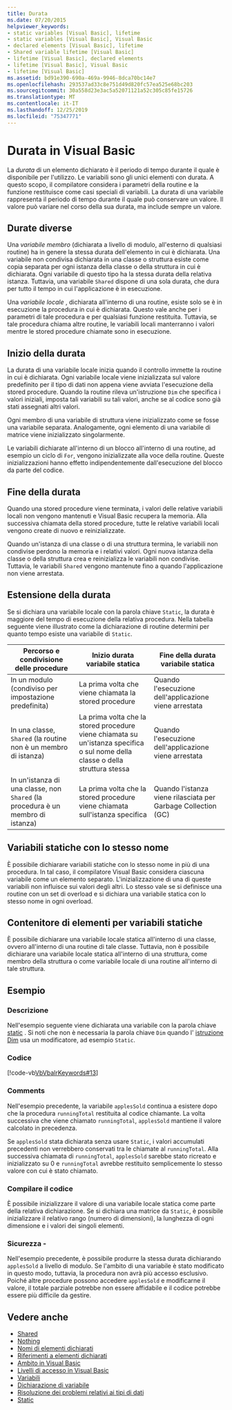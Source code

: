 ```yaml
---
title: Durata
ms.date: 07/20/2015
helpviewer_keywords:
- static variables [Visual Basic], lifetime
- static variables [Visual Basic], Visual Basic
- declared elements [Visual Basic], lifetime
- Shared variable lifetime [Visual Basic]
- lifetime [Visual Basic], declared elements
- lifetime [Visual Basic], Visual Basic
- lifetime [Visual Basic]
ms.assetid: bd91e390-690a-469a-9946-8dca70bc14e7
ms.openlocfilehash: 293537ad33c8e751d49d820fc57ea525e68bc203
ms.sourcegitcommit: 30a558d23e3ac5a52071121a52c305c85fe15726
ms.translationtype: MT
ms.contentlocale: it-IT
ms.lasthandoff: 12/25/2019
ms.locfileid: "75347771"
---
```

# <a name="lifetime-in-visual-basic"></a>Durata in Visual Basic
La *durata* di un elemento dichiarato è il periodo di tempo durante il quale è disponibile per l'utilizzo. Le variabili sono gli unici elementi con durata. A questo scopo, il compilatore considera i parametri della routine e la funzione restituisce come casi speciali di variabili. La durata di una variabile rappresenta il periodo di tempo durante il quale può conservare un valore. Il valore può variare nel corso della sua durata, ma include sempre un valore.  
  
## <a name="different-lifetimes"></a>Durate diverse  
 Una *variabile membro* (dichiarata a livello di modulo, all'esterno di qualsiasi routine) ha in genere la stessa durata dell'elemento in cui è dichiarata. Una variabile non condivisa dichiarata in una classe o struttura esiste come copia separata per ogni istanza della classe o della struttura in cui è dichiarata. Ogni variabile di questo tipo ha la stessa durata della relativa istanza. Tuttavia, una variabile `Shared` dispone di una sola durata, che dura per tutto il tempo in cui l'applicazione è in esecuzione.  
  
 Una *variabile locale* , dichiarata all'interno di una routine, esiste solo se è in esecuzione la procedura in cui è dichiarata. Questo vale anche per i parametri di tale procedura e per qualsiasi funzione restituita. Tuttavia, se tale procedura chiama altre routine, le variabili locali manterranno i valori mentre le stored procedure chiamate sono in esecuzione.  
  
## <a name="beginning-of-lifetime"></a>Inizio della durata  
 La durata di una variabile locale inizia quando il controllo immette la routine in cui è dichiarata. Ogni variabile locale viene inizializzata sul valore predefinito per il tipo di dati non appena viene avviata l'esecuzione della stored procedure. Quando la routine rileva un'istruzione `Dim` che specifica i valori iniziali, imposta tali variabili su tali valori, anche se al codice sono già stati assegnati altri valori.  
  
 Ogni membro di una variabile di struttura viene inizializzato come se fosse una variabile separata. Analogamente, ogni elemento di una variabile di matrice viene inizializzato singolarmente.  
  
 Le variabili dichiarate all'interno di un blocco all'interno di una routine, ad esempio un ciclo di `For`, vengono inizializzate alla voce della routine. Queste inizializzazioni hanno effetto indipendentemente dall'esecuzione del blocco da parte del codice.  
  
## <a name="end-of-lifetime"></a>Fine della durata  
 Quando una stored procedure viene terminata, i valori delle relative variabili locali non vengono mantenuti e Visual Basic recupera la memoria. Alla successiva chiamata della stored procedure, tutte le relative variabili locali vengono create di nuovo e reinizializzate.  
  
 Quando un'istanza di una classe o di una struttura termina, le variabili non condivise perdono la memoria e i relativi valori. Ogni nuova istanza della classe o della struttura crea e reinizializza le variabili non condivise. Tuttavia, le variabili `Shared` vengono mantenute fino a quando l'applicazione non viene arrestata.  
  
## <a name="extension-of-lifetime"></a>Estensione della durata  
 Se si dichiara una variabile locale con la parola chiave `Static`, la durata è maggiore del tempo di esecuzione della relativa procedura. Nella tabella seguente viene illustrato come la dichiarazione di routine determini per quanto tempo esiste una variabile di `Static`.  
  
|Percorso e condivisione delle procedure|Inizio durata variabile statica|Fine della durata variabile statica|  
|------------------------------------|-------------------------------------|-----------------------------------|  
|In un modulo (condiviso per impostazione predefinita)|La prima volta che viene chiamata la stored procedure|Quando l'esecuzione dell'applicazione viene arrestata|  
|In una classe, `Shared` (la routine non è un membro di istanza)|La prima volta che la stored procedure viene chiamata su un'istanza specifica o sul nome della classe o della struttura stessa|Quando l'esecuzione dell'applicazione viene arrestata|  
|In un'istanza di una classe, non `Shared` (la procedura è un membro di istanza)|La prima volta che la stored procedure viene chiamata sull'istanza specifica|Quando l'istanza viene rilasciata per Garbage Collection (GC)|  
  
## <a name="static-variables-of-the-same-name"></a>Variabili statiche con lo stesso nome  
 È possibile dichiarare variabili statiche con lo stesso nome in più di una procedura. In tal caso, il compilatore Visual Basic considera ciascuna variabile come un elemento separato. L'inizializzazione di una di queste variabili non influisce sui valori degli altri. Lo stesso vale se si definisce una routine con un set di overload e si dichiara una variabile statica con lo stesso nome in ogni overload.  
  
## <a name="containing-elements-for-static-variables"></a>Contenitore di elementi per variabili statiche  
 È possibile dichiarare una variabile locale statica all'interno di una classe, ovvero all'interno di una routine di tale classe. Tuttavia, non è possibile dichiarare una variabile locale statica all'interno di una struttura, come membro della struttura o come variabile locale di una routine all'interno di tale struttura.  
  
## <a name="example"></a>Esempio  
  
### <a name="description"></a>Descrizione  
 Nell'esempio seguente viene dichiarata una variabile con la parola chiave [static](../../../../visual-basic/language-reference/modifiers/static.md) . Si noti che non è necessaria la parola chiave `Dim` quando l' [istruzione Dim](../../../../visual-basic/language-reference/statements/dim-statement.md) usa un modificatore, ad esempio `Static`.  
  
### <a name="code"></a>Codice  
 [!code-vb[VbVbalrKeywords#13](~/samples/snippets/visualbasic/VS_Snippets_VBCSharp/VbVbalrKeywords/VB/class7.vb#13)]  
  
### <a name="comments"></a>Comments  
 Nell'esempio precedente, la variabile `applesSold` continua a esistere dopo che la procedura `runningTotal` restituita al codice chiamante. La volta successiva che viene chiamato `runningTotal`, `applesSold` mantiene il valore calcolato in precedenza.  
  
 Se `applesSold` stata dichiarata senza usare `Static`, i valori accumulati precedenti non verrebbero conservati tra le chiamate al `runningTotal`. Alla successiva chiamata di `runningTotal`, `applesSold` sarebbe stato ricreato e inizializzato su 0 e `runningTotal` avrebbe restituito semplicemente lo stesso valore con cui è stato chiamato.  
  
### <a name="compile-the-code"></a>Compilare il codice  
 È possibile inizializzare il valore di una variabile locale statica come parte della relativa dichiarazione. Se si dichiara una matrice da `Static`, è possibile inizializzare il relativo rango (numero di dimensioni), la lunghezza di ogni dimensione e i valori dei singoli elementi.  
  
### <a name="security"></a>Sicurezza -  
 Nell'esempio precedente, è possibile produrre la stessa durata dichiarando `applesSold` a livello di modulo. Se l'ambito di una variabile è stato modificato in questo modo, tuttavia, la procedura non avrà più accesso esclusivo. Poiché altre procedure possono accedere `applesSold` e modificarne il valore, il totale parziale potrebbe non essere affidabile e il codice potrebbe essere più difficile da gestire.  
  
## <a name="see-also"></a>Vedere anche

- [Shared](../../../../visual-basic/language-reference/modifiers/shared.md)
- [Nothing](../../../../visual-basic/language-reference/nothing.md)
- [Nomi di elementi dichiarati](../../../../visual-basic/programming-guide/language-features/declared-elements/declared-element-names.md)
- [Riferimenti a elementi dichiarati](../../../../visual-basic/programming-guide/language-features/declared-elements/references-to-declared-elements.md)
- [Ambito in Visual Basic](../../../../visual-basic/programming-guide/language-features/declared-elements/scope.md)
- [Livelli di accesso in Visual Basic](../../../../visual-basic/programming-guide/language-features/declared-elements/access-levels.md)
- [Variabili](../../../../visual-basic/programming-guide/language-features/variables/index.md)
- [Dichiarazione di variabile](../../../../visual-basic/programming-guide/language-features/variables/variable-declaration.md)
- [Risoluzione dei problemi relativi ai tipi di dati](../../../../visual-basic/programming-guide/language-features/data-types/troubleshooting-data-types.md)
- [Static](../../../../visual-basic/language-reference/modifiers/static.md)
